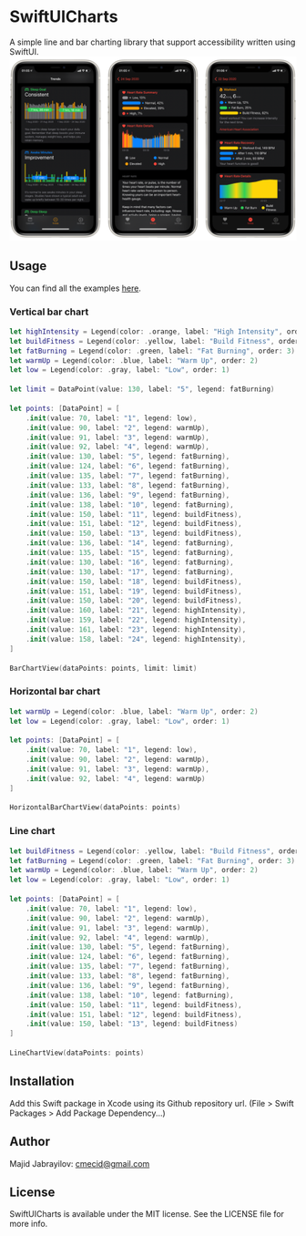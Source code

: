 # SwiftUICharts
A simple line and bar charting library that support accessibility written using SwiftUI.
<img src="screenshots.png"/>

## Usage

You can find all the examples [here](https://github.com/mecid/SwiftUICharts/blob/main/Sources/SwiftUICharts/Previews.swift).

### Vertical bar chart
```swift
let highIntensity = Legend(color: .orange, label: "High Intensity", order: 5)
let buildFitness = Legend(color: .yellow, label: "Build Fitness", order: 4)
let fatBurning = Legend(color: .green, label: "Fat Burning", order: 3)
let warmUp = Legend(color: .blue, label: "Warm Up", order: 2)
let low = Legend(color: .gray, label: "Low", order: 1)

let limit = DataPoint(value: 130, label: "5", legend: fatBurning)

let points: [DataPoint] = [
    .init(value: 70, label: "1", legend: low),
    .init(value: 90, label: "2", legend: warmUp),
    .init(value: 91, label: "3", legend: warmUp),
    .init(value: 92, label: "4", legend: warmUp),
    .init(value: 130, label: "5", legend: fatBurning),
    .init(value: 124, label: "6", legend: fatBurning),
    .init(value: 135, label: "7", legend: fatBurning),
    .init(value: 133, label: "8", legend: fatBurning),
    .init(value: 136, label: "9", legend: fatBurning),
    .init(value: 138, label: "10", legend: fatBurning),
    .init(value: 150, label: "11", legend: buildFitness),
    .init(value: 151, label: "12", legend: buildFitness),
    .init(value: 150, label: "13", legend: buildFitness),
    .init(value: 136, label: "14", legend: fatBurning),
    .init(value: 135, label: "15", legend: fatBurning),
    .init(value: 130, label: "16", legend: fatBurning),
    .init(value: 130, label: "17", legend: fatBurning),
    .init(value: 150, label: "18", legend: buildFitness),
    .init(value: 151, label: "19", legend: buildFitness),
    .init(value: 150, label: "20", legend: buildFitness),
    .init(value: 160, label: "21", legend: highIntensity),
    .init(value: 159, label: "22", legend: highIntensity),
    .init(value: 161, label: "23", legend: highIntensity),
    .init(value: 158, label: "24", legend: highIntensity),
] 

BarChartView(dataPoints: points, limit: limit)
```

### Horizontal bar chart
```swift
let warmUp = Legend(color: .blue, label: "Warm Up", order: 2)
let low = Legend(color: .gray, label: "Low", order: 1)

let points: [DataPoint] = [
    .init(value: 70, label: "1", legend: low),
    .init(value: 90, label: "2", legend: warmUp),
    .init(value: 91, label: "3", legend: warmUp),
    .init(value: 92, label: "4", legend: warmUp)
] 

HorizontalBarChartView(dataPoints: points)
```

### Line chart
```swift
let buildFitness = Legend(color: .yellow, label: "Build Fitness", order: 4)
let fatBurning = Legend(color: .green, label: "Fat Burning", order: 3)
let warmUp = Legend(color: .blue, label: "Warm Up", order: 2)
let low = Legend(color: .gray, label: "Low", order: 1)

let points: [DataPoint] = [
    .init(value: 70, label: "1", legend: low),
    .init(value: 90, label: "2", legend: warmUp),
    .init(value: 91, label: "3", legend: warmUp),
    .init(value: 92, label: "4", legend: warmUp),
    .init(value: 130, label: "5", legend: fatBurning),
    .init(value: 124, label: "6", legend: fatBurning),
    .init(value: 135, label: "7", legend: fatBurning),
    .init(value: 133, label: "8", legend: fatBurning),
    .init(value: 136, label: "9", legend: fatBurning),
    .init(value: 138, label: "10", legend: fatBurning),
    .init(value: 150, label: "11", legend: buildFitness),
    .init(value: 151, label: "12", legend: buildFitness),
    .init(value: 150, label: "13", legend: buildFitness)
]

LineChartView(dataPoints: points)
```

## Installation
Add this Swift package in Xcode using its Github repository url. (File > Swift Packages > Add Package Dependency...)

## Author
Majid Jabrayilov: cmecid@gmail.com

## License
SwiftUICharts is available under the MIT license. See the LICENSE file for more info.
